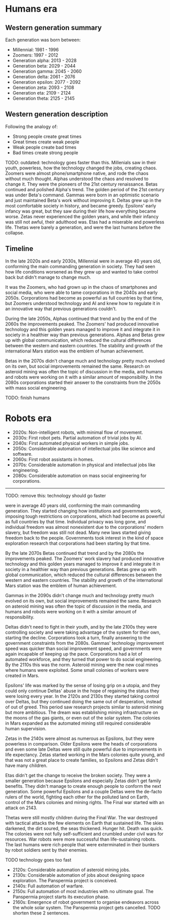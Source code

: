 

# Humans era

## Western generation summary

Each generation was born between:

- Millennial: 1981 - 1996
- Zoomers: 1997 - 2012
- Generation alpha: 2013 - 2028
- Generation beta: 2029 - 2044
- Generation gamma: 2045 - 2060
- Generation delta: 2061 - 2076
- Generation epsilon: 2077 - 2092
- Generation zeta: 2093 - 2108
- Generation eta: 2109 - 2124
- Generation theta: 2125 - 2145

## Western generation description

Following the analogy of:
- Strong people create great times
- Great times create weak people
- Weak people create bad times
- Bad times create strong people

TODO: outdated: technology goes faster than this.
Millenials saw in their youth, powerless, how the technology changed the jobs, creating chaos.
Zoomers were almost phone/smartphone native, and rode the chaos without much thought.
Alphas understood the chaos and resolved to change it. They were the pioneers of the 21st century renaissance.
Betas continued and polished Alpha's trend. The golden period of the 21st century was under Beta's command.
Gammas were born in an optimistic scenario and just maintained Beta's work without improving it.
Deltas grew up in the most comfortable society in history, and became greedy.
Epsilons' early infancy was great, but they saw during their life how everything became worse.
Zetas never experienced the golden years, and while their infancy was still not awful, their adulthood was.
Etas had a miserable and powerless life.
Thetas were barely a generation, and were the last humans before the collapse.

## Timeline

In the late 2020s and early 2030s, Millennial were in average 40 years old, conforming the main
commanding generation in society. They had seen how life conditions worsened as they grew up and
wanted to take control back but didn't manage to change much.

It was the Zoomers, who had grown up in the chaos of smartphones and social media, who were able
to tame corporations in the 2040s and early 2050s. Corporations had become as powerful as full
countries by that time, but Zoomers understood technology and AI and knew how to regulate it in an
innovative way that previous generations couldn't.

During the late 2050s, Alphas continued that trend and by the end of the 2060s the improvements
peaked. The Zoomers' had produced innovative technology and this golden years managed to improve it
and integrate it in society in a healthier way than previous generations. Alphas and Betas grew up
with global communication, which reduced the cultural differences between the western and eastern
countries. The stability and growth of the international Mars station was the emblem of human
achievement.

Betas in the 2070s didn't change much and technology pretty much evolved on its own, but social
improvements remained the same. Research on asteroid mining was often the topic of discussion in
the media, and humans and robots were working on it with a similar amount of responsibility. In the
2080s corporations started their answer to the constraints from the 2050s with mass social
engineering.

TODO: finish humans

# Robots era

- 2020s: Non-intelligent robots, with minimal flow of movement.
- 2030s: First robot pets. Partial automation of trivial jobs by AI.
- 2040s: First automated physical workers in simple jobs.
- 2050s: Considerable automation of intellectual jobs like science and software.
- 2060s: First robot assistants in homes.
- 2070s: Considerable automation in physical and intellectual jobs like engineering.
- 2080s: Considerable automation on mass social engineering for corporations.


----
TODO: remove this: technology should go faster

were in average 40 years old, conforming the main commanding generation. They
started changing how institutions and governments work, imposing tough restrictions on corporations,
which had become as powerful as full countries by that time. Individual privacy was long gone, and
individual freedom was almost nonexistent due to the corporations' modern slavery, but freedom was
still not dead. Many new laws started giving freedom back to the people. Governments took interest
in the kind of space exploration research that corporations had been starting by that time.

By the late 2070s Betas continued that trend and by the 2080s the improvements peaked. The Zoomers'
work slavery had produced innovative technology and this golden years managed to improve it and
integrate it in society in a healthier way than previous generations. Betas grew up with global
communication, which reduced the cultural differences between the western and eastern countries.
The stability and growth of the international Mars station was the emblem of human achievement.

Gammas in the 2090s didn't change much and technology pretty much evolved on its own, but social
improvements remained the same. Research on asteroid mining was often the topic of discussion in
the media, and humans and robots were working on it with a similar amount of responsibility.

Deltas didn't need to fight in their youth, and by the late 2100s they were controlling society
and were taking advantage of the system for their own, starting the decline. Corporations took a
turn, finally answering to the government constraints from the 2080s. Gammas' technology improvement
speed was quicker than social improvement speed, and governments were again incapable of keeping up
the pace. Corporations had a lot of automated workforce, and they turned that power to do social
engineering. By the 2110s this was the norm. Asteroid mining were the new coal mines where humans
were exploited. Some small colonies of workers were created in Mars.

Epsilons' life was marked by the sense of losing grip on a utopia, and they could only continue
Deltas' abuse in the hope of regaining the status they were losing every year. In the 2120s and
2130s they started taking control over Deltas, but they continued doing the same out of desperation,
instead of out of greed. This period saw research projects similar to asteroid mining but more
ambitious. The dream was establishing mining infrastructure on the moons of the gas giants, or even
out of the solar system. The colonies in Mars expanded as the automated mining still required
considerable human supervision.

Zetas in the 2140s were almost as numerous as Epsilons, but they were powerless in comparison. Older
Epsilons were the heads of corporations and even some late Deltas were still quite powerful due to
improvements in life expectancy. Zetas started working in the Mars colonies quite young, and that
was not a great place to create families, so Epsilons and Zetas didn't have many children.

Etas didn't get the change to receive the broken society. They were a smaller generation because
Epsilons and especially Zetas didn't get family benefits. They didn't manage to create enough
people to conform the next generation. Some powerful Epsilons and a couple Deltas were the de-facto
rulers of the world, fighting each other for the polluted land on Earth, control of the Mars
colonies and mining rights. The Final war started with an attack on 2143.

Thetas were still mostly children during the Final War. The war destroyed with tactical attacks the
few elements on Earth that sustained life. The skies darkened, the dirt soured, the seas thickened.
Hunger hit. Death was quick. The colonies were not fully self-sufficient and crumbled under civil
wars for resources. War robots were more successful than life-sustaining robots. The last humans
were rich people that were exterminated in their bunkers by robot soldiers sent by their enemies.

TODO technology goes too fast

- 2120s: Considerable automation of asteroid mining jobs.
- 2130s: Considerable automation of jobs about designing space exploration. The Panspermia project is conceived.
- 2140s: Full automation of warfare.
- 2150s: Full automation of most industries with no ultimate goal. The Panspermia project starts its execution phase.
- 2160s: Emergence of robot government to organise endeavors across the whole solar system. The Panspermia project gets cancelled. TODO shorten these 2 sentences.



